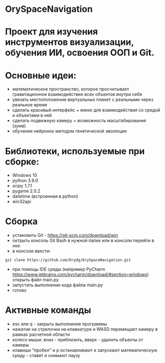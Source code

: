 # OrySpaceNavigation

# Проект для изучения инструментов визуализации, обучения ИИ, освоения ООП и Git.

# Основные идеи:

* математическое пространство, которое просчитывает гравитационное взаимодействие всех объектов внутри себя
* увязать местоположение виртуальных планет с реальными через реальное время
* сделать красивый интерфейс + меню для взаимодействия со средой и объектами в ней
* сделать подвижную камеру + возможность масштабирования (зума)
* обучение нейронок методом генетической эволюции

# Библиотеки, используемые при сборке:

* Windows 10
* python 3.9.0
* scipy 1.7.1
* pygame 2.0.2
* datetime (встроенная в python)
* win32api

# Сборка

* установить Git - https://git-scm.com/download/win
* октрыть консоль Git Bash в нужной папке или в консоли перейти в нее
* в консоли ввести: 
```
git clone https://github.com/Orydg/OrySpaceNavigation.git
```
* при помощь IDE среды (например PyCharm https://www.jetbrains.com/pycharm/download/#section=windows) открыть файл main.py
* запустить выполнение кода файла main.py
* готово

# Активные команды

* esc или q - закрыть выполнение программы
* нажатие на стрелочки на клавиатуре и WASD перемещает камеру в рамках расчетной области
* колесо мыши: вниз - приблизить, вверх - удалить объекты от камеры
* клавиши "пробел" и p останавливают и запускают математическую среду - ставят и снимают паузу
